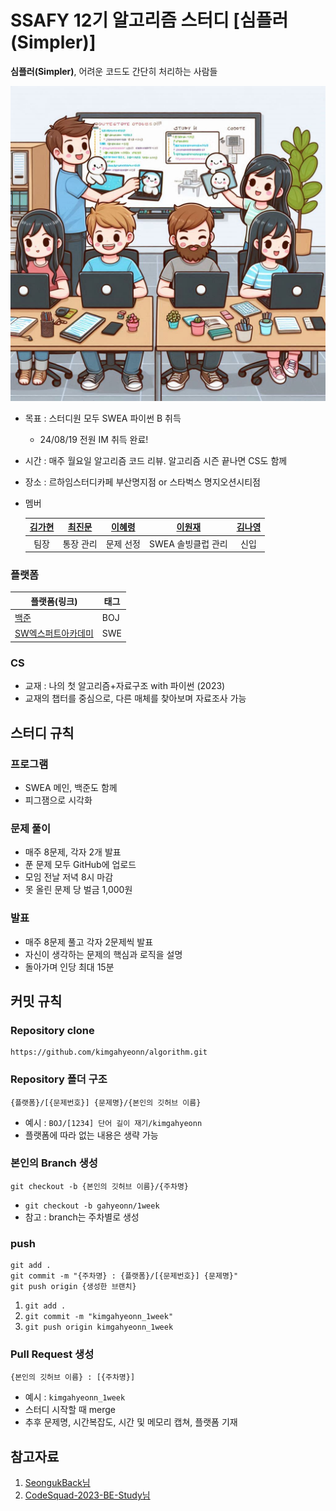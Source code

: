 # SSAFY 12기 알고리즘 스터디 [심플러(Simpler)] #
**심플러(Simpler)**, 어려운 코드도 간단히 처리하는 사람들

![이미지](./images/_66dbbd72-eb53-4f90-abbc-c1a6932679d9.jfif)
- 목표 : 스터디원 모두 SWEA 파이썬 B 취득
    - 24/08/19 전원 IM 취득 완료!
- 시간 : 매주 월요일 알고리즘 코드 리뷰. 알고리즘 시즌 끝나면 CS도 함께
- 장소 : 르하임스터디카페 부산명지점 or 스타벅스 명지오션시티점
- 멤버

    |[김가현](https://github.com/kimgahyeonn)|[최진문](https://github.com/jinmoon23)|[이혜령](https://github.com/hyerongii)|[이원재](https://github.com/dnjswoc)|[김나영](https://github.com/skdud5126)
    |:-:|:-:|:-:|:-:|:-:|
    |팀장|통장 관리|문제 선정|SWEA 솔빙클럽 관리|신입

### 플랫폼 ###
|플랫폼(링크)|태그|
|--|--|
|[백준](https://www.acmicpc.net)|BOJ|
|[SW엑스퍼트아카데미](https://swexpertacademy.com/main/main.do)|SWE|

### CS ###
- 교재 : 나의 첫 알고리즘+자료구조 with 파이썬 (2023)
- 교재의 챕터를 중심으로, 다른 매체를 찾아보며 자료조사 가능

## 스터디 규칙 ##

### 프로그램 ###
- SWEA 메인, 백준도 함께
- 피그잼으로 시각화

### 문제 풀이 ###
- 매주 8문제, 각자 2개 발표
- 푼 문제 모두 GitHub에 업로드
- 모임 전날 저녁 8시 마감
- 못 올린 문제 당 벌금 1,000원

### 발표 ###
- 매주 8문제 풀고 각자 2문제씩 발표
- 자신이 생각하는 문제의 핵심과 로직을 설명
- 돌아가며 인당 최대 15분

## 커밋 규칙 ##
### Repository clone ###
```
https://github.com/kimgahyeonn/algorithm.git
```

### Repository 폴더 구조 ###
```
{플랫폼}/[{문제번호}] {문제명}/{본인의 깃허브 이름}
```
- 예시 : `BOJ/[1234] 단어 길이 재기/kimgahyeonn`
- 플랫폼에 따라 없는 내용은 생략 가능

### 본인의 Branch 생성 ###

```
git checkout -b {본인의 깃허브 이름}/{주차명}
```
- `git checkout -b gahyeonn/1week`
- 참고 : branch는 주차별로 생성

### push ###
```
git add .
git commit -m "{주차명} : {플랫폼}/[{문제번호}] {문제명}"
git push origin {생성한 브랜치}
```
1. `git add .`
2. `git commit -m "kimgahyeonn_1week"`
3. `git push origin kimgahyeonn_1week`

### Pull Request 생성 ###
```
{본인의 깃허브 이름} : [{주차명}]
```
- 예시 : `kimgahyeonn_1week`
- 스터디 시작할 때 merge
- 추후 문제명, 시간복잡도, 시간 및 메모리 캡쳐, 플랫폼 기재

## 참고자료 ##
1. [SeongukBack님](https://github.com/SeongukBaek/algoStudy)
2. [CodeSquad-2023-BE-Study님](https://github.com/CodeSquad-2023-BE-Study)

